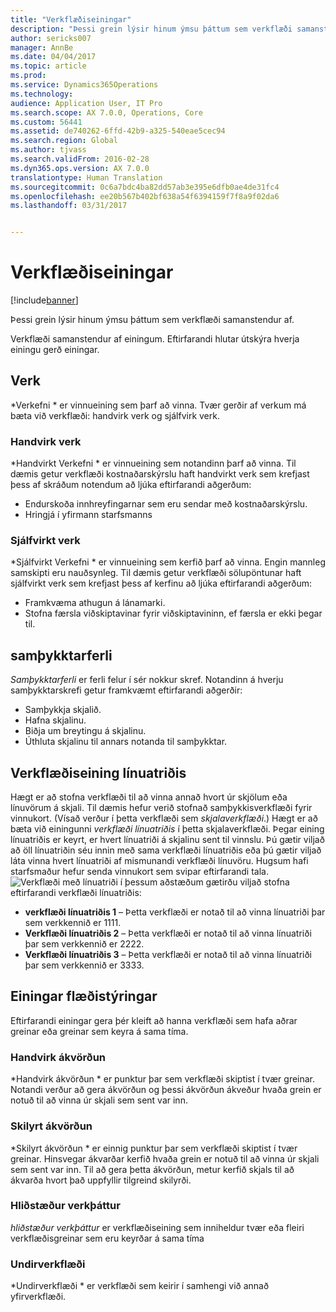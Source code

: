 ```yaml
---
title: "Verkflæðiseiningar"
description: "Þessi grein lýsir hinum ýmsu þáttum sem verkflæði samanstendur af."
author: sericks007
manager: AnnBe
ms.date: 04/04/2017
ms.topic: article
ms.prod: 
ms.service: Dynamics365Operations
ms.technology: 
audience: Application User, IT Pro
ms.search.scope: AX 7.0.0, Operations, Core
ms.custom: 56441
ms.assetid: de740262-6ffd-42b9-a325-540eae5cec94
ms.search.region: Global
ms.author: tjvass
ms.search.validFrom: 2016-02-28
ms.dyn365.ops.version: AX 7.0.0
translationtype: Human Translation
ms.sourcegitcommit: 0c6a7bdc4ba82dd57ab3e395e6dfb0ae4de31fc4
ms.openlocfilehash: ee20b567b402bf638a54f6394159f7f8a9f02da6
ms.lasthandoff: 03/31/2017


---
```


# <a name="workflow-elements"></a>Verkflæðiseiningar

[!include[banner](../includes/banner.md)]


Þessi grein lýsir hinum ýmsu þáttum sem verkflæði samanstendur af.

Verkflæði samanstendur af einingum. Eftirfarandi hlutar útskýra hverja einingu gerð einingar.

## <a name="tasks"></a>Verk
*Verkefni * er vinnueining sem þarf að vinna. Tvær gerðir af verkum má bæta við verkflæði: handvirk verk og sjálfvirk verk.

### <a name="manual-task"></a>Handvirk verk

*Handvirkt Verkefni * er vinnueining sem notandinn þarf að vinna. Til dæmis getur verkflæði kostnaðarskýrslu haft handvirkt verk sem krefjast þess af skráðum notendum að ljúka eftirfarandi aðgerðum:

-   Endurskoða innhreyfingarnar sem eru sendar með kostnaðarskýrslu.
-   Hringjá í yfirmann starfsmanns

### <a name="automated-task"></a>Sjálfvirkt verk

*Sjálfvirkt Verkefni * er vinnueining sem kerfið þarf að vinna. Engin mannleg samskipti eru nauðsynleg. Til dæmis getur verkflæði sölupöntunar haft sjálfvirkt verk sem krefjast þess af kerfinu að ljúka eftirfarandi aðgerðum:

-   Framkvæma athugun á lánamarki.
-   Stofna færsla viðskiptavinar fyrir viðskiptavininn, ef færsla er ekki þegar til.

## <a name="approval-processes"></a>samþykktarferli
*Samþykktarferli* er ferli felur í sér nokkur skref. Notandinn á hverju samþykktarskrefi getur framkvæmt eftirfarandi aðgerðir:

-   Samþykkja skjalið.
-   Hafna skjalinu.
-   Biðja um breytingu á skjalinu.
-   Úthluta skjalinu til annars notanda til samþykktar.

## <a name="lineitem-workflow-elements"></a>Verkflæðiseining línuatriðis
Hægt er að stofna verkflæði til að vinna annað hvort úr skjölum eða línuvörum á skjali. Til dæmis hefur verið stofnað samþykkisverkflæði fyrir vinnukort. (Vísað verður í þetta verkflæði sem *skjalaverkflæði*.) Hægt er að bæta við einingunni *verkflæði línuatriðis* í þetta skjalaverkflæði. Þegar eining línuatriðis er keyrt, er hvert línuatriði á skjalinu sent til vinnslu. Þú gætir viljað að öll línuatriðin séu innin með sama verkflæði línuatriðis eða þú gætir viljað láta vinna hvert línuatriði af mismunandi verkflæði línuvöru. Hugsum hafi starfsmaður hefur senda vinnukort sem svipar eftirfarandi tala. ![Verkflæði með línuatriði](./media/workflow_lineitemworkflow.gif) í þessum aðstæðum gætirðu viljað stofna eftirfarandi verkflæði línuatriðis:

-   **verkflæði línuatriðis 1** – Þetta verkflæði er notað til að vinna línuatriði þar sem verkkennið er 1111.
-   **Verkflæði línuatriðis 2** – Þetta verkflæði er notað til að vinna línuatriði þar sem verkkennið er 2222.
-   **Verkflæði línuatriðis 3** – Þetta verkflæði er notað til að vinna línuatriði þar sem verkkennið er 3333.

## <a name="flowcontrol-elements"></a>Einingar flæðistýringar
Eftirfarandi einingar gera þér kleift að hanna verkflæði sem hafa aðrar greinar eða greinar sem keyra á sama tíma.

### <a name="manual-decision"></a>Handvirk ákvörðun

*Handvirk ákvörðun * er punktur þar sem verkflæði skiptist í tvær greinar. Notandi verður að gera ákvörðun og þessi ákvörðun ákveður hvaða grein er notuð til að vinna úr skjali sem sent var inn.

### <a name="conditional-decision"></a>Skilyrt ákvörðun

*Skilyrt ákvörðun * er einnig punktur þar sem verkflæði skiptist í tvær greinar. Hinsvegar ákvarðar kerfið hvaða grein er notuð til að vinna úr skjali sem sent var inn. Til að gera þetta ákvörðun, metur kerfið skjals til að ákvarða hvort það uppfyllir tilgreind skilyrði.

### <a name="parallel-activity"></a>Hliðstæður verkþáttur

*hliðstæður verkþáttur* er verkflæðiseining sem inniheldur tvær eða fleiri verkflæðisgreinar sem eru keyrðar á sama tíma

### <a name="subworkflow"></a>Undirverkflæði

*Undirverkflæði * er verkflæði sem keirir í samhengi við annað yfirverkflæði.




